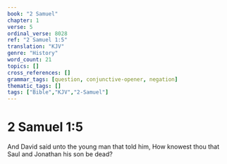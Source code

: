 ```yaml
---
book: "2 Samuel"
chapter: 1
verse: 5
ordinal_verse: 8028
ref: "2 Samuel 1:5"
translation: "KJV"
genre: "History"
word_count: 21
topics: []
cross_references: []
grammar_tags: [question, conjunctive-opener, negation]
thematic_tags: []
tags: ["Bible","KJV","2-Samuel"]
---
```


# 2 Samuel 1:5

And David said unto the young man that told him, How knowest thou that Saul and Jonathan his son be dead?

